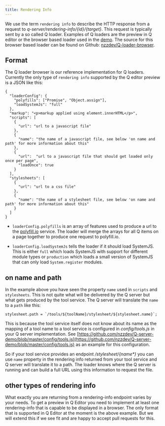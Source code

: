```yaml
---
title: Rendering Info
---
```


We use the term `rendering info` to describe the HTTP response from a request to _q-server/rendering-info/{id}/{target}_. This request is typically sent by a so called Q loader. Examples of Q loaders are the preview in Q editor or the browser based loader used in the [demo](https://q-demo.st.nzz.ch). The source for this browser based loader can be found on Github: [nzzdev/Q-loader-browser](https://github.com/nzzdev/Q-loader-browser).

## Format
The Q loader browser is our reference implementation for Q loaders. Currently the only type of `rendering info` supported by the Q editor preview is a JSON like this:
```
{
  "loaderConfig": {
    "polyfills": ["Promise", "Object.assign"],
    "loadSystemJs": "full"
  },
  "markup": "<p>markup applied using element.innerHTML</p>",
  "scripts": [
    {
      "url": "url to a javascript file"
    },
    {
      "name": "the name of a javascript file, see below 'on name and path' for more information about this"
    },
    {
      "url":  "url to a javascript file that should get loaded only once per page",
      "loadOnce": true
    }
  ],
  "stylesheets": [
    {
      "url": "url to a css file"
    },
    {
      "name": "the name of a stylesheet file, see below 'on name and path' for more information about this"
    }
  ]
}
```
- `loaderConfig.polyfills` is an array of features used to produce a url to the [polyfill.io](https://polyfill.io) service. The loader will merge the arrays for all Q items on a page together to produce one request to polyfill.io.

- `loaderConfig.loadSystemJs` tells the loader if it should load SystemJS. This is either `full` which loads SystemJS with support for different module types or `production` which loads a small version of SystemJS that can only load `System.register` modules.

## on name and path
In the example above you have seen the property `name` used in `scripts` and `stylesheets`. This is not quite what will be delivered by the Q server but what gets produced by the tool service. The Q server will translate the `name` to a `path` like this:
```
stylesheet.path = `/tools/${toolName}/stylesheet/${stylesheet.name}`;
```

This is because the tool service itself does not know about its name as the mapping of a tool name to a tool service is configured in _config/tools.js_ in your Q server implementation. See [https://github.com/nzzdev/Q-server-demo/blob/master/config/tools.js](https://github.com/nzzdev/Q-server-demo/blob/master/config/tools.js) as an example for this configuration.

So if your tool service provides an endpoint _/stylesheet/{name*}_ you can use `name` property in the rendering info returned from your tool service and Q server will translate it to a path. The loader knows where the Q server is running and can build a full URL using this information to request the file.

## other types of rendering info
What exactly you are returning from a rendering-info endpoint varies by your needs. To get a preview in Q Editor you need to implement at least one rendering-info that is capable to be displayed in a browser. The only format that is supported in Q Editor at the moment is the above example. But we will extend this if we see fit and are happy to accept pull requests for this.
